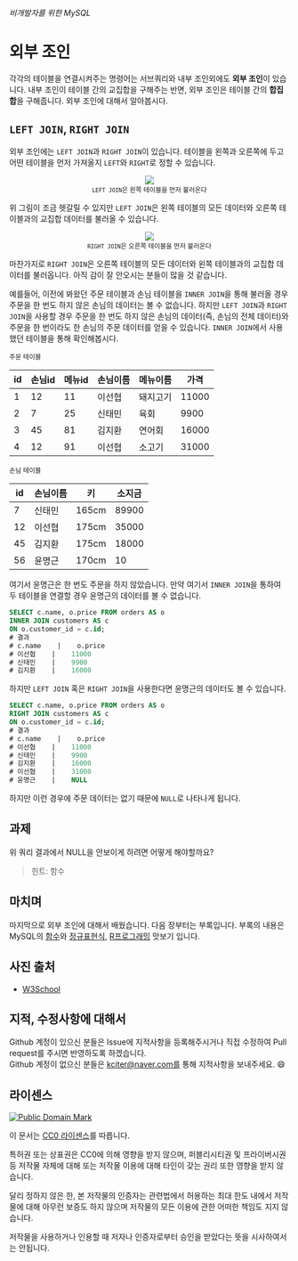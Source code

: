 ###### 비개발자를 위한 MySQL
# 외부 조인

각각의 테이블을 연결시켜주는 명령어는 서브쿼리와 내부 조인외에도 **외부 조인**이 있습니다. 내부 조인이 테이블 간의 교집합을 구해주는 반면, 외부 조인은 테이블 간의 **합집합**을 구해줍니다. 외부 조인에 대해서 알아봅시다.

## `LEFT JOIN`, `RIGHT JOIN`
외부 조인에는 `LEFT JOIN`과 `RIGHT JOIN`이 있습니다. 테이블을 왼쪽과 오른쪽에 두고 어떤 테이블을 먼저 가져올지 `LEFT`와 `RIGHT`로 정할 수 있습니다.

<p align="center">
  <img src="https://github.com/kciter/MySQLForNonDeveloper/blob/master/Images/img_leftjoin.gif?raw=true"><br>
  <sub><code>LEFT JOIN</code>은 왼쪽 테이블을 먼저 불러온다</sub>
</p>

위 그림이 조금 헷갈릴 수 있지만 `LEFT JOIN`은 왼쪽 테이블의 모든 데이터와 오른쪽 테이블과의 교집합 데이터를 불러올 수 있습니다.

<p align="center">
  <img src="https://github.com/kciter/MySQLForNonDeveloper/blob/master/Images/img_rightjoin.gif?raw=true"><br>
  <sub><code>RIGHT JOIN</code>은 오른쪽 테이블을 먼저 불러온다</sub>
</p>

마찬가지로 `RIGHT JOIN`은 오른쪽 테이블의 모든 데이터와 왼쪽 테이블과의 교집합 데이터를 불러옵니다. 아직 감이 잘 안오시는 분들이 많을 것 같습니다.

예를들어, 이전에 봐왔던 주문 테이블과 손님 테이블을 `INNER JOIN`을 통해 불러올 경우 주문을 한 번도 하지 않은 손님의 데이터는 볼 수 없습니다. 하지만 `LEFT JOIN`과 `RIGHT JOIN`을 사용할 경우 주문을 한 번도 하지 않은 손님의 데이터(즉, 손님의 전체 데이터)와 주문을 한 번이라도 한 손님의 주문 데이터를 얻을 수 있습니다. `INNER JOIN`에서 사용했던 테이블을 통해 확인해봅시다.

<sub>주문 테이블</sub>

|id |손님id|메뉴id|손님이름|메뉴이름|가격 |
|---|------|------|--------|--------|-----|
|1  |12    |11    |이선협  |돼지고기|11000|
|2  |7     |25    |신태민  |육회    |9900 |
|3  |45    |81    |김지환  |연어회  |16000|
|4  |12    |91    |이선협  |소고기  |31000|

<sub>손님 테이블</sub>

|id |손님이름|키   |소지금|
|---|--------|-----|------|
|7  |신태민  |165cm|89900 |
|12 |이선협  |175cm|35000 |
|45 |김지환  |175cm|18000 |
|56 |윤명근  |170cm|10    |

여기서 윤명근은 한 번도 주문을 하지 않았습니다. 만약 여기서 `INNER JOIN`을 통하여 두 테이블을 연결할 경우 윤명근의 데이터를 볼 수 없습니다.

```sql
SELECT c.name, o.price FROM orders AS o
INNER JOIN customers AS c
ON o.customer_id = c.id;
# 결과
# c.name    |    o.price
# 이선협    |    11000
# 신태민    |    9900
# 김지환    |    16000
```

하지만 `LEFT JOIN` 혹은 `RIGHT JOIN`을 사용한다면 윤명근의 데이터도 볼 수 있습니다.

```sql
SELECT c.name, o.price FROM orders AS o
RIGHT JOIN customers AS c
ON o.customer_id = c.id;
# 결과
# c.name    |    o.price
# 이선협    |    11000
# 신태민    |    9900
# 김지환    |    16000
# 이선협    |    31000
# 윤명근    |    NULL
```

하지만 이런 경우에 주문 데이터는 없기 때문에 `NULL`로 나타나게 됩니다.

## 과제

위 쿼리 결과에서 NULL을 안보이게 하려면 어떻게 해야할까요?

> 힌트: 함수

## 마치며
마지막으로 외부 조인에 대해서 배웠습니다. 다음 장부터는 부록입니다. 부록의 내용은 MySQL의 [함수](FUNCTION.md)와 [정규표현식](REGEX.md), [R프로그래밍](R.md) 맛보기 입니다.

## 사진 출처
* [W3School](http://w3schools.com/sql/)

## 지적, 수정사항에 대해서
Github 계정이 있으신 분들은 Issue에 지적사항을 등록해주시거나 직접 수정하여 Pull request를 주시면 반영하도록 하겠습니다. <br>Github 계정이 없으신 분들은 kciter@naver.com를 통해 지적사항을 보내주세요. :smile:

## 라이센스
<a rel="license" href="http://creativecommons.org/publicdomain/mark/1.0/">
<img src="https://licensebuttons.net/p/mark/1.0/88x31.png" alt="Public Domain Mark" />
</a>

이 문서는 [CC0 라이센스](LICENSE)를 따릅니다.

특허권 또는 상표권은 CC0에 의해 영향을 받지 않으며, 퍼블리시티권 및 프라이버시권 등 저작물 자체에 대해 또는 저작물 이용에 대해 타인이 갖는 권리 또한 영향을 받지 않습니다.

달리 정하지 않은 한, 본 저작물의 인증자는 관련법에서 허용하는 최대 한도 내에서 저작물에 대해 아무런 보증도 하지 않으며 저작물의 모든 이용에 관한 어떠한 책임도 지지 않습니다.

저작물을 사용하거나 인용할 때 저자나 인증자로부터 승인을 받았다는 뜻을 시사하여서는 안됩니다.
